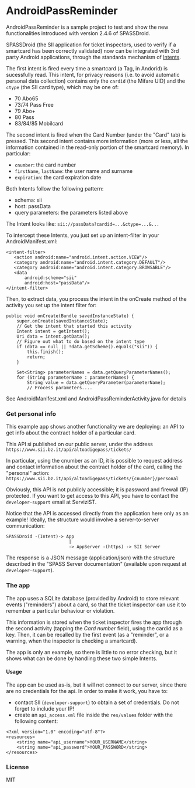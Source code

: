 # AndroidPassReminder

AndroidPassReminder is a sample project to test and show the new functionalities introduced with version 2.4.6 of SPASSDroid.

SPASSDroid (the SII application for ticket inspectors, used to verify if a smartcard has been correctly validated) now can be integrated with 3rd party Android applications, through the standarda mechanism of [Intents](http://developer.android.com/reference/android/content/Intent.html).

The first intent is fired every time a smartcard (a Tag, in Andorid) is sucessfully read. This intent, for privacy reasons (i.e. to avoid automatic personal data collection) contains only the `cardid` (the Mifare UID) and the `ctype` (the SII card type), which may be one of:
  - 70 Abo65
  - 73/74 Pass Free
  - 79 Abo+
  - 80 Pass
  - 83/84/85 Mobilcard

The second intent is fired when the Card Number (under the "Card" tab) is pressed.
This second intent contains more information (more or less, all the information contained in the read-only portion of the smartcard memory). In particular:
- `cnumber`: the card number
- `firstName`, `lastName`: the user name and surname
- `expiration`: the card expiration date

Both Intents follow the following pattern:
 - schema: sii
 - host: passData
 - query parameters: the parameters listed above

The Intent looks like: `sii://passData?cardid=...&ctype=...&...`

To intercept these Intents, you just set up an intent-filter in your AndroidManifest.xml:

    <intent-filter>
       <action android:name="android.intent.action.VIEW"/>
       <category android:name="android.intent.category.DEFAULT"/>
       <category android:name="android.intent.category.BROWSABLE"/>
       <data
           android:scheme="sii"
           android:host="passData"/>
    </intent-filter>
    
Then, to extract data, you process the intent in the onCreate method of the activity you set up the intent filter for:

    public void onCreate(Bundle savedInstanceState) {
        super.onCreate(savedInstanceState);
        // Get the intent that started this activity
        Intent intent = getIntent();
        Uri data = intent.getData();
        // Figure out what to do based on the intent type
        if (data == null || !data.getScheme().equals("sii")) {
            this.finish();
            return;
        }

        Set<String> parameterNames = data.getQueryParameterNames();
        for (String parameterName : parameterNames) {
            String value = data.getQueryParameter(parameterName);
            // Process parameters....

See AndroidManifest.xml and AndroidPassReminderActivity.java for details

### Get personal info

This example app shows another functionality we are deploying: an API to get info about the contract holder of a particular card. 

This API si published on our public server, under the address `https://www.sii.bz.it/api/altoadigepass/tickets/`

In particular, using the cnumber as an ID, it is possible to request address and contact information about the contract holder of the card, calling the "personal" action:
`https://www.sii.bz.it/api/altoadigepass/tickets/{cnumber}/personal`

Obviously, this API is not publicly accessible; it is password and firewall (IP) protected. If you want to get access to this API, you have to contact the  `developer-support` email at ServiziST.

Notice that the API is accessed directly from the application here only as an example! Ideally, the structure would involve a server-to-server communication:

```
SPASSDroid -(Intent)-> App 
                        |
                        -> AppServer -(https) -> SII Server
```
The response is a JSON message (application/json) with the structure described in the "SPASS Server documentation" (available upon request at `developer-support`).

### The app

The app uses a SQLite database (provided by Android) to store relevant events ("reminders") about a card, so that the ticket inspector can use it to remember a particular behaviour or violation.

This information is stored when the ticket inspector fires the app through the second activity (tapping the *Card number* field), using the cardid as a key. Then, it can be recalled by the first event (as a "reminder", or a warning, when the inspector is checking a smartcard). 

The app is only an example, so there is little to no error checking, but it shows what can be done by handling these two simple Intents.

#### Usage

The app can be used as-is, but it will not connect to our server, since there are no credentials for the api.
In order to make it work, you have to:
- contact SII (`developer-support`) to obtain a set of credentials. Do not forget to include your IP!
- create an `api_access.xml` file inside the `res/values` folder with the following content:
```
<?xml version="1.0" encoding="utf-8"?>
<resources>
    <string name="api_username">YOUR_USERNAME</string>
    <string name="api_password">YOUR_PASSWORD</string>
</resources>
```

### License

MIT

